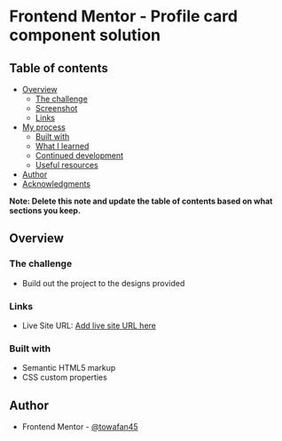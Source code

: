 # Frontend Mentor - Profile card component solution

## Table of contents

- [Overview](#overview)
  - [The challenge](#the-challenge)
  - [Screenshot](#screenshot)
  - [Links](#links)
- [My process](#my-process)
  - [Built with](#built-with)
  - [What I learned](#what-i-learned)
  - [Continued development](#continued-development)
  - [Useful resources](#useful-resources)
- [Author](#author)
- [Acknowledgments](#acknowledgments)

**Note: Delete this note and update the table of contents based on what sections you keep.**

## Overview

### The challenge

- Build out the project to the designs provided

### Links

- Live Site URL: [Add live site URL here](https://your-live-site-url.com)

### Built with

- Semantic HTML5 markup
- CSS custom properties


## Author

- Frontend Mentor - [@towafan45](https://www.frontendmentor.io/profile/towafan45)

